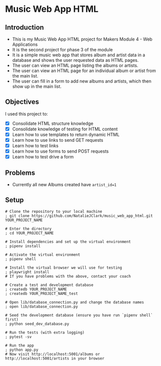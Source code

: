 # Music Web App HTML

## Introduction

- This is my Music Web App HTML project for Makers Module 4 - Web Applications
- It is the second project for phase 3 of the module
- It is a simple music web app that stores album and artist data in a database and shows the user requested data as HTML pages.
- The user can view an HTML page listing the albums or artists.
- The user can view an HTML page for an individual album or artist from the main list.
- The user can fill in a form to add new albums and artists, which then show up in the main list.

## Objectives

I used this project to:
- [x] Consolidate HTML structure knowledge
- [x] Consolidate knowledge of testing for HTML content
- [x] Learn how to use templates to return dynamic HTML
- [x] Learn how to use links to send GET requests
- [x] Learn how to test links
- [x] Learn how to use forms to send POST requests
- [x] Learn how to test drive a form

## Problems

- Currently all new Albums created have `artist_id=1`

## Setup

```shell
# Clone the repository to your local machine
; git clone https://github.com/NatalieJClark/music_web_app_html.git YOUR_PROJECT_NAME

# Enter the directory
; cd YOUR_PROJECT_NAME

# Install dependencies and set up the virtual environment
; pipenv install

# Activate the virtual environment
; pipenv shell

# Install the virtual browser we will use for testing
; playwright install
# If you have problems with the above, contact your coach

# Create a test and development database
; createdb YOUR_PROJECT_NAME
; createdb YOUR_PROJECT_NAME_test

# Open lib/database_connection.py and change the database names
; open lib/database_connection.py

# Seed the development database (ensure you have run `pipenv shell` first)
; python seed_dev_database.py

# Run the tests (with extra logging)
; pytest -sv

# Run the app
; python app.py
# Now visit http://localhost:5001/albums or http://localhost:5001/artists in your browser

```
